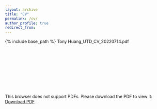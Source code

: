 ```yaml
---
layout: archive
title: "CV"
permalink: /cv/
author_profile: true
redirect_from:
---
```


{% include base_path %}
Tony Huang_UTD_CV_20220714.pdf
<object data="https://TonyCYTW.github.io/document/Tony Huang_UTD_CV_20220714.pdf" type="application/pdf" width="700px" height="700px">
    <embed src="https://TonyCYTW.github.io/document/Tony Huang_UTD_CV_20220714.pdf.pdf">
        <p>This browser does not support PDFs. Please download the PDF to view it: <a href="https://TonyCYTW.github.io/document/Tony Huang_UTD_CV_20220714.pdf">Download PDF</a>.</p>
    </embed>
</object>

<!-- 
Education
======
* Bachelors in Statistics, Chemical Biology, Computer Science and Applied Math, Highest Honor, UC Berkeley, August
2013 - August 2017

Research experience
======
* Summer 2015: Research Assistant
  * UC Berkeley
  * Duties included: 
  * Supervisor: 

* Fall 2015: Research Assistant
  * UC Berkeley
  * Duties included: 
  * Supervisor: 
  
* Fall 2015: Research Assistant
  * UC Berkeley
  * Duties included: 
  * Supervisor: 
  
* Fall 2015: Research Assistant
  * UC Berkeley
  * Duties included: 
  * Supervisor: 

Skills
======
* Skill 1
* Skill 2
  * Sub-skill 2.1
  * Sub-skill 2.2
  * Sub-skill 2.3
* Skill 3

Publications
======
  {% for post in site.publications %}
    {% include archive-single-cv.html %}
  {% endfor %}

Presentations
======
  {% for post in site.talks %}
    {% unless post.talk_type == "Conference proceedings talk" %}
      {% include archive-single-talk-cv.html %}
    {% endunless %}
  {% endfor %}

Teaching
======
  {% for post in site.teaching %}
    {% include archive-single-cv.html %}
  {% endfor %}
 -->
